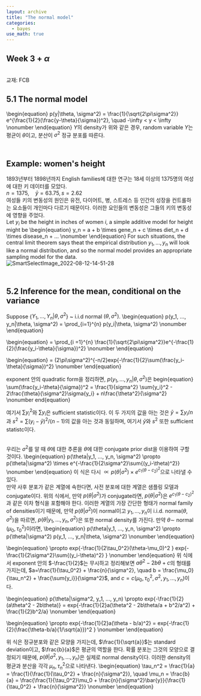 ```yaml
---
layout: archive
title: "The normal model"
categories:
  - bayes
use_math: true
---
```



## Week 3 + $\alpha$

<br>교재: FCB  

5.1 The normal model
----------------------
\begin{equation}
p(y|\theta, \sigma^2) = \frac{1}{\sqrt{2\pi\sigma^2}} e^{\frac{1}{2}(\frac{y-\theta}{\sigma})^2}, \quad -\infty < y < \infty
\nonumber
\end{equation}
$Y$의 density가 위와 같은 경우, random variable $Y$는 평균이 $\theta$이고, 분산이 $\sigma^2$ 정규 분포를 따른다.  

<br>Example: women's height
--------------------
1893년부터 1898년까지 English families에 대한 연구는 18세 이상의 1375명의 여성에 대한 키 데이터를 모았다.  
$n = 1375,\quad \bar{y} = 63.75, s = 2.62$  
여성들 키의 변동성의 원인은 유전, 다이어트, 병, 스트레스 등 인간의 성장을 컨트롤하는 요소들이 개인마다 다르기 때문이다. 이러한 요인들의 변동성은 그들의 키의 변동성에 영향을 주었다.    
Let $y_i$ be the height in inches of women $i$, a simple additive model for height might be
\begin{equation}
y_n = a + b \times gene_n + c \times diet_n + d \times disease_n + ...
\nonumber
\end{equation}
For such situations, the central limit theorem says theat the empirical distribution $y_1, ..., y_n$ will look like a normal distribution, and so the normal model provides an appropriate sampling model for the data.  
![SmartSelectImage_2022-08-12-14-51-28](https://user-images.githubusercontent.com/108905986/184626233-b1c4c961-badd-4258-9772-a32706a5ee46.png)  


<br> 5.2 Inference for the mean, conditional on the variance
----------------------
Suppose {$Y_1, ..., Y_n|\theta, \sigma^2$} ~ i.i.d normal $(\theta, \sigma^2)$.
\begin{equation}
p(y_1, ..., y_n|\theta, \sigma^2) = \prod_{i=1}^{n} p(y_i|\theta, \sigma^2)
\nonumber
\end{equation}

\begin{equation}
= \prod_{i =1}^{n} \frac{1}{\sqrt{2\pi\sigma^2}}e^{-\frac{1}{2}(\frac{y_i-\theta}{\sigma})^2}
\nonumber
\end{equation}

\begin{equation}
= (2\pi\sigma^2)^{-n/2}exp\{-\frac{1}{2}\sum(\frac{y_i-\theta}{\sigma})^2\}
\nonumber
\end{equation}

exponent 안의 quadratic form을 정리하면, $p(y_1, ..., y_n|\theta, \sigma^2)$은
begin{equation}
\sum(\frac{y_i-\theta}{\sigma})^2 = \frac{1}{sigma^2} \sum{y_i}^2 - 2\frac{\theta}{\sigma^2}\sigma{y_i} + n\frac{\theta^2}{\sigma^2} 
\nonumber
end{equation}

여기서 $\sum{y_i}^2$와 $\sum{y_i}$은 sufficient statistic이다. 이 두 가지의 값을 아는 것은 $\bar{y} = \sum{y_i}/n$과 $s^2 = \sum{(y_i-\bar{y})^2}/(n-1)$의 값을 아는 것과 동일하며, 여기서 $\bar{y}$와 $s^2$ 또한 sufficient statistc이다.   

<br>우리는 $\sigma^2$를 알 때 $\theta$에 대한 추론을 $\theta$에 대한 conjugate prior dist을 이용하여 구할 것이다. 
\begin{equation}
p(\theta|y_1, ..., y_n, \sigma^2) \propto p(\theta|\sigma^2) \times e^{-\frac{1}{2\sigma^2}\sum{(y_i-\theta)^2}}
\nonumber
\end{equation}
이 식은 다시 $\propto p(\theta|\sigma^2) \times e^{c_1(\theta-c_2)^2}$으로 나타낼 수 있다.  
만약 사후 분포가 같은 계열에 속한다면, 사전 분포에 대한 계열은 샘플링 모델과 conjugate이다. 위의 식에서, 만약 $p(\theta|\sigma^2)$가 conjugate라면, $p(\theta|\sigma^2)$은 $e^{c_1(\theta-c_2)^2}$과 같은 이차 형식을 포함해야 한다. 이러한 계열의 가장 간단한 형태가 normal family of densities이기 때문에, 만약 $p(\theta|\sigma^2)$이 normal이고 $y_1,..., y_n$이 i.i.d. norma($\theta, \sigma^2$)을 따르면, $p(\theta|y_1, ..., y_n, \sigma^2)$은 또한 normal density를 가진다. 만약 $\theta \sim$ normal $(\mu_0, \tau_0^2)$이라면,
\begin{equation}
p(\theta|y_1, ..., y_n, \sigma^2) \propto p(\theta|\sigma^2) p(y_1, ..., y_n|\theta, \sigma^2)
\nonumber
\end{equation}

\begin{equation}
\propto exp\{-\frac{1}{2\tau_0^2}(\theta-\mu_0)^2 \} exp\{-\frac{1}{2\sigma^2}\sum{(y_i-\theta)^2} \}
\nonumber
\end{equation}
위 식에서 exponent 안의 $-\frac{1}{2}$는 무시하고 정리해보면 $a\theta^2 -2b\theta + c$의 형태를 가지는데, $a=\frac{1}{\tau_0^2} + \frac{n}{\sigma^2}, \quad b = \frac{\mu_0}{\tau_n^2} + \frac{\sum{y_i}}{\sigma^2}$, and $c = c(\mu_0, \tau_0^2, \sigma^2, y_1, ..., y_n)$이다.

\begin{equation}
p(\theta|\sigma^2, y_1, ..., y_n) \propto exp\{-\frac{1}{2}(a\theta^2 - 2b\theta)\} = exp\{-\frac{1}{2}a(\theta^2 - 2b\theta/a + b^2/a^2) + \frac{1}{2}b^2/a\}
\nonumber
\end{equation}

\begin{equation}
\propto exp\{-\frac{1}{2}a(\theta - b/a)^2\} = exp\{-\frac{1}{2}(\frac{\theta-b/a}{1/\sqrt{a}})^2 \}
\nonumber
\end{equation}

위 식은 정규분포와 같은 모양을 가지는데, $\frac{1}{\sqrt{a}}$는 standard deviation이고, $\frac{b}{a}$은 평균의 역할을 한다. 확률 분포는 그것의 모양으로 결정되기 때문에, $p(\theta |\sigma^2, y_1, ..., y_n)$은 실제로 normal density이다. 이러한 density의 평균과 분산을 각각 $\mu_n, \tau_n^2$으로 나타낸다. 
\begin{equation}
\tau_n^2 = \frac{1}{a} = \frac{1}{\frac{1}{\tau_0^2} + \frac{n}{\sigma^2}}, \quad  \mu_n = \frac{b}{a} = \frac{\frac{1}{\tau_0^2}\mu_0 + \frac{n}{\sigma^2}\bar{y}}{\frac{1}{\tau_0^2} + \frac{n}{\sigma^2}}
\nonumber
\end{equation}

